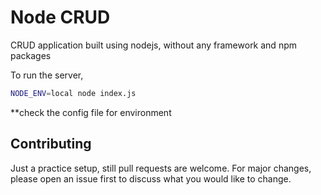 # Node CRUD

CRUD application built using nodejs, without any framework and npm packages

To run the server,

```bash
NODE_ENV=local node index.js
```
**check the config file for environment

## Contributing
Just a practice setup, still pull requests are welcome. For major changes, please open an issue first to discuss what you would like to change.